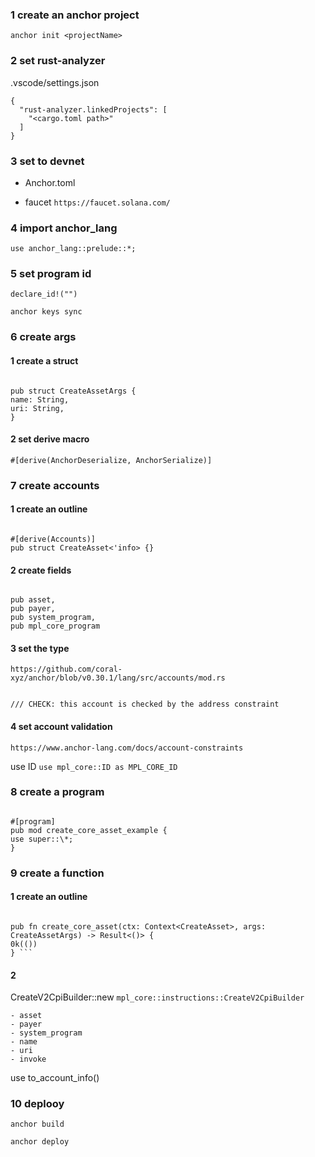 ### 1 create an anchor project

`anchor init <projectName>`

### 2 set rust-analyzer

.vscode/settings.json

```
{
  "rust-analyzer.linkedProjects": [
    "<cargo.toml path>"
  ]
}
```

### 3 set to devnet

- Anchor.toml

- faucet
  `https://faucet.solana.com/`

### 4 import anchor_lang

`use anchor_lang::prelude::*;`

### 5 set program id

`declare_id!("")`

`anchor keys sync`

### 6 create args

#### 1 create a struct

```

pub struct CreateAssetArgs {
name: String,
uri: String,
}

```

#### 2 set derive macro

`#[derive(AnchorDeserialize, AnchorSerialize)]`

### 7 create accounts

#### 1 create an outline

```

#[derive(Accounts)]
pub struct CreateAsset<'info> {}

```

#### 2 create fields

```

pub asset,
pub payer,
pub system_program,
pub mpl_core_program
```

#### 3 set the type

`https://github.com/coral-xyz/anchor/blob/v0.30.1/lang/src/accounts/mod.rs`

```

/// CHECK: this account is checked by the address constraint

```

#### 4 set account validation

`https://www.anchor-lang.com/docs/account-constraints`

use ID
`use mpl_core::ID as MPL_CORE_ID`

### 8 create a program

```

#[program]
pub mod create_core_asset_example {
use super::\*;
}

```

### 9 create a function

#### 1 create an outline

````

pub fn create_core_asset(ctx: Context<CreateAsset>, args: CreateAssetArgs) -> Result<()> {
0k(())
} ```

````

#### 2

CreateV2CpiBuilder::new
`mpl_core::instructions::CreateV2CpiBuilder`

```
- asset
- payer
- system_program
- name
- uri
- invoke
```

use to_account_info()

### 10 deplooy

`anchor build`

`anchor deploy`
